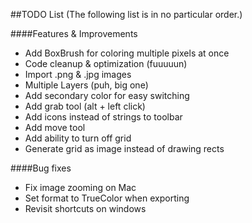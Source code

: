 ##TODO List
(The following list is in no particular order.)

####Features & Improvements
- Add BoxBrush for coloring multiple pixels at once
- Code cleanup & optimization (fuuuuun)
- Import .png & .jpg images
- Multiple Layers (puh, big one)
- Add secondary color for easy switching
- Add grab tool (alt + left click)
- Add icons instead of strings to toolbar
- Add move tool
- Add ability to turn off grid
- Generate grid as image instead of drawing rects

####Bug fixes
- Fix image zooming on Mac
- Set format to TrueColor when exporting
- Revisit shortcuts on windows